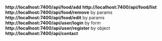 **http://localhost:7400/api/food/add** 
**http://localhost:7400/api/food/list**     
**http://localhost:7400/api/food/remove**  by params 
**http://localhost:7400/api/food/edit**  by params 
**http://localhost:7400/api/user/login** by form 
**http://localhost:7400/api/user/register** by object 
**http://localhost:7400/api/contact** 